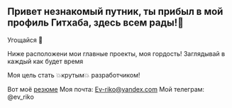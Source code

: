 ## Привет незнакомый путник, ты прибыл в мой профиль Гитхаба, здесь всем рады!:wave:
Угощайся :beer:

Ниже расположени мои главные проекты, моя гордость! Заглядывай в каждый как будет время

Моя цель стать :boom:крутым:boom: разработчиком!

Вот моё [резюме](https://docs.google.com/document/d/1YkGseDAbAl8iCAkQWMdzKpwgCTryvc0s2PVceN2BLxM/edit?usp=sharing
) 
Моя почта: Ev-riko@yandex.com
Мой телеграм: @ev_riko
